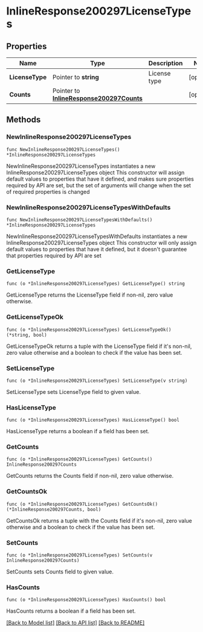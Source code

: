 # InlineResponse200297LicenseTypes

## Properties

Name | Type | Description | Notes
------------ | ------------- | ------------- | -------------
**LicenseType** | Pointer to **string** | License type | [optional] 
**Counts** | Pointer to [**InlineResponse200297Counts**](InlineResponse200297Counts.md) |  | [optional] 

## Methods

### NewInlineResponse200297LicenseTypes

`func NewInlineResponse200297LicenseTypes() *InlineResponse200297LicenseTypes`

NewInlineResponse200297LicenseTypes instantiates a new InlineResponse200297LicenseTypes object
This constructor will assign default values to properties that have it defined,
and makes sure properties required by API are set, but the set of arguments
will change when the set of required properties is changed

### NewInlineResponse200297LicenseTypesWithDefaults

`func NewInlineResponse200297LicenseTypesWithDefaults() *InlineResponse200297LicenseTypes`

NewInlineResponse200297LicenseTypesWithDefaults instantiates a new InlineResponse200297LicenseTypes object
This constructor will only assign default values to properties that have it defined,
but it doesn't guarantee that properties required by API are set

### GetLicenseType

`func (o *InlineResponse200297LicenseTypes) GetLicenseType() string`

GetLicenseType returns the LicenseType field if non-nil, zero value otherwise.

### GetLicenseTypeOk

`func (o *InlineResponse200297LicenseTypes) GetLicenseTypeOk() (*string, bool)`

GetLicenseTypeOk returns a tuple with the LicenseType field if it's non-nil, zero value otherwise
and a boolean to check if the value has been set.

### SetLicenseType

`func (o *InlineResponse200297LicenseTypes) SetLicenseType(v string)`

SetLicenseType sets LicenseType field to given value.

### HasLicenseType

`func (o *InlineResponse200297LicenseTypes) HasLicenseType() bool`

HasLicenseType returns a boolean if a field has been set.

### GetCounts

`func (o *InlineResponse200297LicenseTypes) GetCounts() InlineResponse200297Counts`

GetCounts returns the Counts field if non-nil, zero value otherwise.

### GetCountsOk

`func (o *InlineResponse200297LicenseTypes) GetCountsOk() (*InlineResponse200297Counts, bool)`

GetCountsOk returns a tuple with the Counts field if it's non-nil, zero value otherwise
and a boolean to check if the value has been set.

### SetCounts

`func (o *InlineResponse200297LicenseTypes) SetCounts(v InlineResponse200297Counts)`

SetCounts sets Counts field to given value.

### HasCounts

`func (o *InlineResponse200297LicenseTypes) HasCounts() bool`

HasCounts returns a boolean if a field has been set.


[[Back to Model list]](../README.md#documentation-for-models) [[Back to API list]](../README.md#documentation-for-api-endpoints) [[Back to README]](../README.md)



